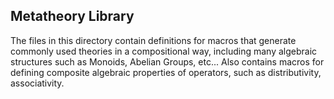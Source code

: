 ## Metatheory Library

The files in this directory contain definitions for macros that generate
commonly used theories in a compositional way, including many algebraic
structures such as Monoids, Abelian Groups, etc... Also contains macros
for defining composite algebraic properties of operators, such as
distributivity, associativity.
